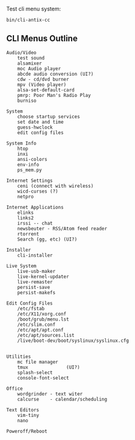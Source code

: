 Test cli menu system:

    bin/cli-antix-cc


CLI Menus Outline
-----------------

    Audio/Video
        test sound
        alsamixer
        moc Audio player
        abcde audio conversion (UI?)
        cdw - cd/dvd burner
        mpv (Video player)
        alsa-set-default-card
        pmrp: Poor Man's Radio Play
        burniso

    System
        choose startup services
        set date and time
        guess-hwclock
        edit config files

    System Info
        htop
        inxi
        ansi-colors
        env-info
        ps_mem.py

    Internet Settings
        ceni (connect with wireless)
        wicd-curses (?)
        netpro

    Internet Applications
        elinks
        links2
        irssi -- chat
        newsbeuter - RSS/Atom feed reader
        rtorrent
        Search (gg, etc) (UI?)

    Installer
        cli-installer

    Live System
        live-usb-maker
        live-kernel-updater
        live-remaster
        persist-save
        persist-makefs

    Edit Config Files
        /etc/fstab 
        /etc/X11/xorg.conf 
        /boot/grub/menu.lst 
        /etc/slim.conf 
        /etc/apt/apt.conf
        /etc/apt/sources.list
        /live/boot-dev/boot/syslinux/syslinux.cfg


    Utilities
        mc file manager
        tmux              (UI?)
        splash-select
        console-font-select

    Office
        wordgrinder - text witer
        calcurse    - calendar/scheduling

    Text Editors
        vim-tiny
        nano

    Poweroff/Reboot

